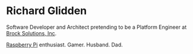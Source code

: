 # Richard Glidden

Software Developer and Architect pretending to be a Platform Engineer at [Brock Solutions, Inc](https://www.brocksolutions.com).

[Raspberry Pi](https://www.raspberrypi.org/) enthusiast. Gamer. Husband. Dad.

